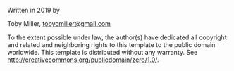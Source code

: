 Written in 2019 by 

Toby Miller, tobycmiller@gmail.com

To the extent possible under law, the author(s) have dedicated all copyright and related and neighboring rights to this template to the public domain worldwide.
This template is distributed without any warranty. See <http://creativecommons.org/publicdomain/zero/1.0/>.
